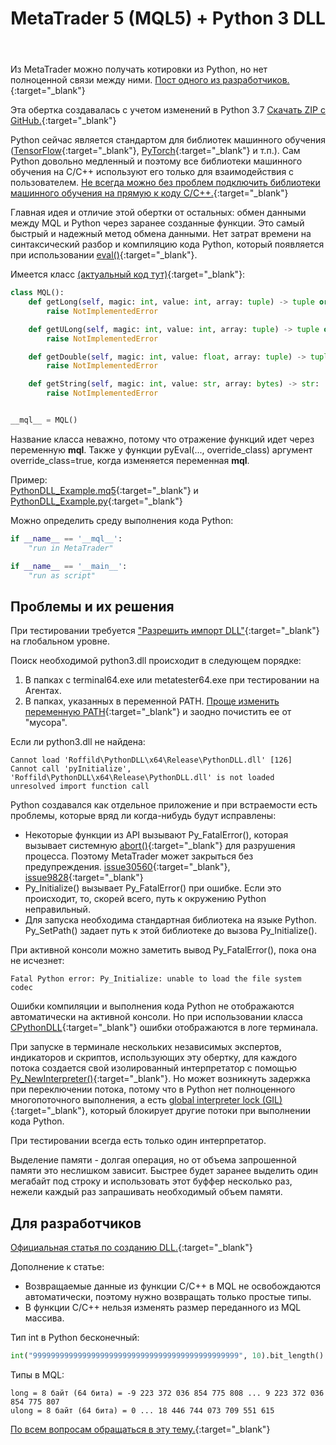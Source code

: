 ﻿---
pgtitle: MetaTrader 5 (MQL5) + Python 3 DLL
title: MetaTrader 5 (MQL5) + Python 3 DLL
---
Из MetaTrader можно получать котировки из Python, но нет полноценной связи между ними.
[Пост одного из разработчиков.](https://www.mql5.com/ru/forum/306688/page4#comment_10973513){:target="_blank"}

Эта обертка создавалась с учетом изменений в Python 3.7
[Скачать ZIP с GitHub.](https://github.com/Roffild/RoffildLibrary/archive/master.zip){:target="_blank"}

Python сейчас является стандартом для библиотек машинного обучения ([TensorFlow](https://www.tensorflow.org/){:target="_blank"}, [PyTorch](https://pytorch.org/){:target="_blank"} и т.п.).
Сам Python довольно медленный и поэтому все библиотеки машинного обучения на C/C++ используют его только для взаимодействия с пользователем.
[Не всегда можно без проблем подключить библиотеки машинного обучения на прямую к коду C/C++.](https://github.com/tensorflow/tensorflow/issues/22338){:target="_blank"}

Главная идея и отличие этой обертки от остальных: обмен данными между MQL и Python через заранее созданные функции.
Это самый быстрый и надежный метод обмена данными.
Нет затрат времени на синтаксический разбор и компиляцию кода Python, который появляется при использовании [eval()](https://docs.python.org/3/library/functions.html#eval){:target="_blank"}.

Имеется класс [(актуальный код тут)](https://github.com/Roffild/RoffildLibrary/blob/master/Libraries/Roffild/PythonDLL/start.py){:target="_blank"}:
```python
class MQL():
    def getLong(self, magic: int, value: int, array: tuple) -> tuple or list:
        raise NotImplementedError

    def getULong(self, magic: int, value: int, array: tuple) -> tuple or list:
        raise NotImplementedError

    def getDouble(self, magic: int, value: float, array: tuple) -> tuple or list:
        raise NotImplementedError

    def getString(self, magic: int, value: str, array: bytes) -> str:
        raise NotImplementedError


__mql__ = MQL()
```
Название класса неважно, потому что отражение функций идет через переменную __mql__.
Также у функции pyEval(..., override_class) аргумент override_class=true, когда изменяется переменная __mql__.

Пример:<br/>
[PythonDLL_Example.mq5](https://github.com/Roffild/RoffildLibrary/blob/master/Experts/Roffild/Examples/PythonDLL_Example.mq5){:target="_blank"} и
[PythonDLL_Example.py](https://github.com/Roffild/RoffildLibrary/blob/master/Experts/Roffild/Examples/PythonDLL_Example.py){:target="_blank"}

Можно определить среду выполнения кода Python:
```python
if __name__ == '__mql__':
    "run in MetaTrader"

if __name__ == '__main__':
    "run as script"
```

## Проблемы и их решения

При тестировании требуется ["Разрешить импорт DLL"](https://www.metatrader5.com/ru/terminal/help/startworking/settings#ea){:target="_blank"} на глобальном уровне.

Поиск необходимой python3.dll происходит в следующем порядке:
1. В папках с terminal64.exe или metatester64.exe при тестировании на Агентах.
2. В папках, указанных в переменной PATH.
[Проще изменить переменную PATH](https://www.google.com/search?q=windows+path+environment+variable){:target="_blank"} и заодно почистить ее от "мусора".

Если ли python3.dll не найдена:
```
Cannot load 'Roffild\PythonDLL\x64\Release\PythonDLL.dll' [126]
Cannot call 'pyInitialize', 'Roffild\PythonDLL\x64\Release\PythonDLL.dll' is not loaded
unresolved import function call
```

Python создавался как отдельное приложение и при встраемости есть проблемы, которые вряд ли когда-нибудь будут исправлены:
* Некоторые функции из API вызывают Py_FatalError(), которая вызывает системную [abort()](https://docs.microsoft.com/cpp/c-runtime-library/reference/abort){:target="_blank"} для разрушения процесса. Поэтому MetaTrader может закрыться без предупреждения. [issue30560](https://bugs.python.org/issue30560){:target="_blank"}, [issue9828](https://bugs.python.org/issue9828){:target="_blank"}
* Py_Initialize() вызывает Py_FatalError() при ошибке. Если это происходит, то, скорей всего, путь к окружению Python неправильный.
* Для запуска необходима стандартная библиотека на языке Python. Py_SetPath() задает путь к этой библиотеке до вызова Py_Initialize().

При активной консоли можно заметить вывод Py_FatalError(), пока она не исчезнет:
```
Fatal Python error: Py_Initialize: unable to load the file system codec
```

Ошибки компиляции и выполнения кода Python не отображаются автоматически на активной консоли.
Но при использовании класса [CPythonDLL](https://github.com/Roffild/RoffildLibrary/blob/master/Include/Roffild/PythonDLL.mqh){:target="_blank"} ошибки отображаются в логе терминала.

При запуске в терминале нескольких независимых экспертов, индикаторов и скриптов, использующих эту обертку, для каждого потока создается свой изолированный интерпретатор с помощью [Py_NewInterpreter()](https://docs.python.org/3/c-api/init.html#c.Py_NewInterpreter){:target="_blank"}.
Но может возникнуть задержка при переключении потока, потому что в Python нет полноценного многопоточного выполнения, а есть [global interpreter lock (GIL)](https://docs.python.org/3/glossary.html#term-global-interpreter-lock){:target="_blank"}, который блокирует другие потоки при выполнении кода Python.

При тестировании всегда есть только один интерпретатор.

Выделение памяти - долгая операция, но от объема запрошенной памяти это неслишком зависит.
Быстрее будет заранее выделить один мегабайт под строку и использовать этот буффер несколько раз, нежели каждый раз запрашивать необходимый объем памяти. 

## Для разработчиков 

[Официальная статья по созданию DLL.](https://www.mql5.com/ru/articles/18){:target="_blank"} 

Дополнение к статье: 
* Возвращаемые данные из функции C/C++ в MQL не освобождаются автоматически, поэтому нужно возвращать только простые типы.
* В функции C/C++ нельзя изменять размер переданного из MQL массива.

Тип int в Python бесконечный:
```python
int("9999999999999999999999999999999999999999999999", 10).bit_length() == 153
```

Типы в MQL:
```
long = 8 байт (64 бита) = -9 223 372 036 854 775 808 ... 9 223 372 036 854 775 807
ulong = 8 байт (64 бита) = 0 ... 18 446 744 073 709 551 615
```

[По всем вопросам обращаться в эту тему.](https://www.mql5.com/ru/forum/245373){:target="_blank"}
